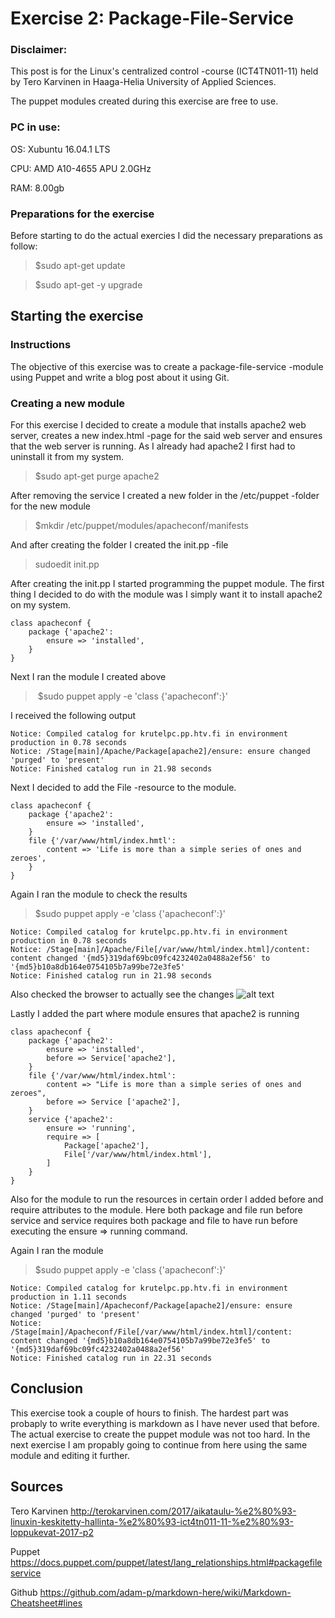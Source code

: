 # Exercise 2: Package-File-Service

### Disclaimer:
This post is for the Linux's centralized control -course (ICT4TN011-11) held by Tero Karvinen in Haaga-Helia University of Applied Sciences.

The puppet modules created during this exercise are free to use.

### PC in use:

OS: Xubuntu 16.04.1 LTS

CPU: AMD A10-4655 APU 2.0GHz

RAM: 8.00gb

### Preparations for the exercise

Before starting to do the actual exercies I did the necessary preparations as follow:

> $sudo apt-get update

> $sudo apt-get -y upgrade

## Starting the exercise

### Instructions

The objective of this exercise was to create a package-file-service -module using Puppet and write a blog post about it using Git.

### Creating a new module

For this exercise I decided to create a module that installs apache2 web server, creates a new index.html -page for the said web server and ensures that the web server is running. As I already had apache2 I first had to uninstall it from my system.

> $sudo apt-get purge apache2

After removing the service I created a new folder in the /etc/puppet -folder for the new module

> $mkdir /etc/puppet/modules/apacheconf/manifests

And after creating the folder I created the init.pp -file

> sudoedit init.pp

After creating the init.pp I started programming the puppet module. The first thing I decided to do with the module was I simply want it to install apache2 on my system.

```
class apacheconf {
	package {'apache2':
		ensure => 'installed',
	}
}
```
Next I ran the module I created above

> $sudo puppet apply -e 'class {'apacheconf':}'

I received the following output
```
Notice: Compiled catalog for krutelpc.pp.htv.fi in environment production in 0.78 seconds
Notice: /Stage[main]/Apache/Package[apache2]/ensure: ensure changed 'purged' to 'present'
Notice: Finished catalog run in 21.98 seconds
```
Next I decided to add the File -resource to the module. 

```
class apacheconf {
	package {'apache2':
		ensure => 'installed',
	}
	file {'/var/www/html/index.hmtl':
		content => 'Life is more than a simple series of ones and zeroes',
	}
}
```
Again I ran the module to check the results

> $sudo puppet apply -e 'class {'apacheconf':}'

```
Notice: Compiled catalog for krutelpc.pp.htv.fi in environment production in 0.78 seconds
Notice: /Stage[main]/Apache/File[/var/www/html/index.html]/content: content changed '{md5}319daf69bc09fc4232402a0488a2ef56' to '{md5}b10a8db164e0754105b7a99be72e3fe5'
Notice: Finished catalog run in 21.98 seconds
```
Also checked the browser to actually see the changes
![alt text](https://github.com/GarStiver/PuppetModules/tree/master/secondhomework/localhost.png "locahost picture")

Lastly I added the part where module ensures that apache2 is running

```
class apacheconf {
	package {'apache2':
		ensure => 'installed',
		before => Service['apache2'],
	}
	file {'/var/www/html/index.html':
		content => "Life is more than a simple series of ones and zeroes",
		before => Service ['apache2'],
	}
	service {'apache2':
		ensure => 'running',
		require => [
			Package['apache2'],
			File['/var/www/html/index.html'],
		]
	}
}
```

Also for the module to run the resources in certain order I added before and require attributes to the module. Here both package and file run before service and service requires both package and file to have run before executing the ensure => running command.

Again I ran the module

> $sudo puppet apply -e 'class {'apacheconf':}'

```
Notice: Compiled catalog for krutelpc.pp.htv.fi in environment production in 1.11 seconds
Notice: /Stage[main]/Apacheconf/Package[apache2]/ensure: ensure changed 'purged' to 'present'
Notice: /Stage[main]/Apacheconf/File[/var/www/html/index.html]/content: content changed '{md5}b10a8db164e0754105b7a99be72e3fe5' to '{md5}319daf69bc09fc4232402a0488a2ef56'
Notice: Finished catalog run in 22.31 seconds
```

## Conclusion

This exercise took a couple of hours to finish. The hardest part was probaply to write everything is markdown as I have never used that before. The actual exercise to create the puppet module was not too hard. In the next exercise I am propably going to continue from here using the same module and editing it further.

## Sources

Tero Karvinen
http://terokarvinen.com/2017/aikataulu-%e2%80%93-linuxin-keskitetty-hallinta-%e2%80%93-ict4tn011-11-%e2%80%93-loppukevat-2017-p2

Puppet
https://docs.puppet.com/puppet/latest/lang_relationships.html#packagefileservice

Github
https://github.com/adam-p/markdown-here/wiki/Markdown-Cheatsheet#lines
